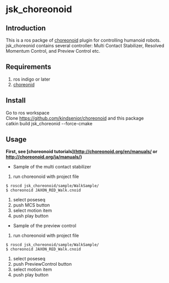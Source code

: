 # jsk_choreonoid
Introduction
------------
This is a ros packge of [choreonoid](http://choreonoid.org/) plugin for controlling humanoid robots.  
jsk_choreonid contains several controller: Multi Contact Stabilizer, Resolved Momentum Control, and Preview Control etc.  

Requirements
------------
1. ros indigo or later
1. [choreonid](https://github.com/kindsenior/choreonoid)

Install
-------
Go to ros workspace  
Clone https://github.com/kindsenior/choreonoid and this package  
catkin build jsk_choreonid --force-cmake  

Usage
-----
**First, see [choreonoid tutorials](http://choreonoid.org/en/manuals/ or http://choreonoid.org/ja/manuals/)**

- Sample of the multi contact stabilizer
1. run choreonoid with project file

  ```
  $ roscd jsk_choreonoid/sample/WalkSample/
  $ choreonoid JAXON_RED_Walk.cnoid
  ```
1. select poseseq
1. push MCS button
1. select motion item
1. push play button

- Sample of the preview control
1. run choreonoid with project file

  ```
  $ roscd jsk_choreonoid/sample/WalkSample/
  $ choreonoid JAXON_RED_Walk.cnoid
  ```
1. select poseseq
1. push PreviewControl button
1. select motion item
1. push play button
